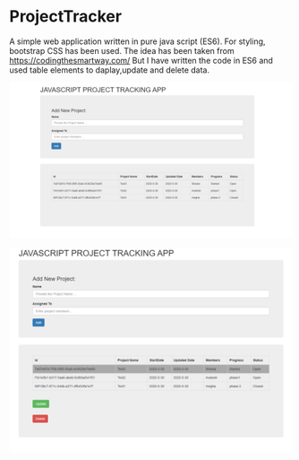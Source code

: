 # ProjectTracker
A simple web application written in pure java script (ES6). For styling, bootstrap CSS has been used. The idea has been taken from https://codingthesmartway.com/
But I have written the code in ES6 and used table elements to daplay,update and delete data. 

![alt_text](https://github.com/gmt20/ProjectTracker/blob/master/image.PNG)

![alt_text](https://github.com/gmt20/ProjectTracker/blob/master/image2.PNG)
